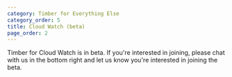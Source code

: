 ```yaml
---
category: Timber for Everything Else
category_order: 5
title: Cloud Watch (beta)
page_order: 2
---
```


Timber for Cloud Watch is in beta. If you're interested in joining, please chat with us
in the bottom right and let us know you're interested in joining the beta.
